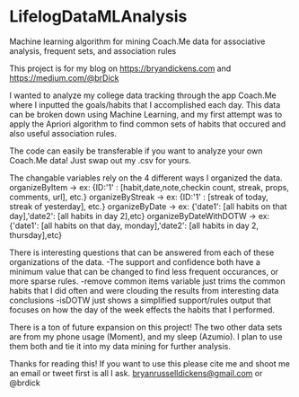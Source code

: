 # LifelogDataMLAnalysis
Machine learning algorithm for mining Coach.Me data for associative analysis, frequent sets, and association rules

This project is for my blog on https://bryandickens.com and https://medium.com/@brDick

I wanted to analyze my college data tracking through the app Coach.Me where I inputted the goals/habits that I accomplished each day. This data can be broken down using Machine Learning, and my first attempt was to apply the Apriori algorithm to find common sets of habits that occured and also useful association rules.

The code can easily be transferable if you want to analyze your own Coach.Me data! Just swap out my .csv for yours.

The changable variables rely on the 4 different ways I organized the data.
organizeByItem          -> ex: {ID:'1' : [habit,date,note,checkin count, streak, props, comments, url], etc.}
organizeByStreak        -> ex: {ID:'1' : [streak of today, streak of yesterday], etc.}
organizeByDate          -> ex: {'date1': [all habits on that day],'date2': [all habits in day 2],etc}
organizeByDateWithDOTW  -> ex: {'date1': [all habits on that day, monday],'date2': [all habits in day 2, thursday],etc}

There is interesting questions that can be answered from each of these organizations of the data.
-The support and confidence both have a minimum value that can be changed to find less frequent occurances, or more sparse rules.
-remove common items variable just trims the common habits that I did often and were clouding the results from interesting data conclusions
-isDOTW just shows a simplified support/rules output that focuses on how the day of the week effects the habits that I performed.

There is a ton of future expansion on this project! The two other data sets are from my phone usage (Moment), and my sleep (Azumio). I plan to use them both and tie it into my data mining for further analysis.

Thanks for reading this! If you want to use this please cite me and shoot me an email or tweet first is all I ask. bryanrusselldickens@gmail.com or @brdick
